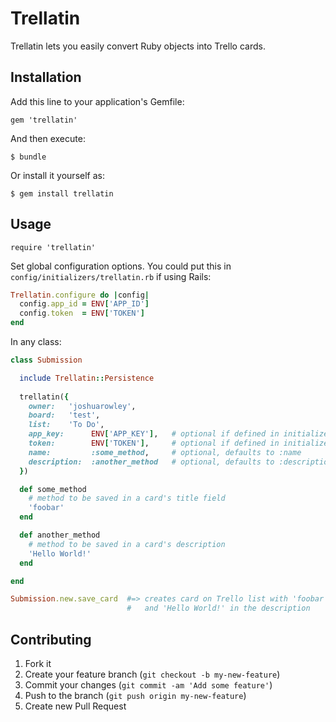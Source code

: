 # Trellatin

Trellatin lets you easily convert Ruby objects into Trello cards.

## Installation

Add this line to your application's Gemfile:

    gem 'trellatin'

And then execute:

    $ bundle

Or install it yourself as:

    $ gem install trellatin

## Usage

    require 'trellatin'

Set global configuration options. You could put this in `config/initializers/trellatin.rb` if using Rails:

```ruby
Trellatin.configure do |config|
  config.app_id = ENV['APP_ID']
  config.token  = ENV['TOKEN']
end
```

In any class:

```ruby
class Submission

  include Trellatin::Persistence
  
  trellatin({
    owner:   'joshuarowley',
    board:   'test',
    list:    'To Do',
    app_key:      ENV['APP_KEY'],   # optional if defined in initializer
    token:        ENV['TOKEN'],     # optional if defined in initializer
    name:         :some_method,     # optional, defaults to :name
    description:  :another_method   # optional, defaults to :description
  })

  def some_method
    # method to be saved in a card's title field
    'foobar'
  end

  def another_method
    # method to be saved in a card's description
    'Hello World!'
  end

end

Submission.new.save_card  #=> creates card on Trello list with 'foobar' name,
                          #   and 'Hello World!' in the description
```

## Contributing

1. Fork it
2. Create your feature branch (`git checkout -b my-new-feature`)
3. Commit your changes (`git commit -am 'Add some feature'`)
4. Push to the branch (`git push origin my-new-feature`)
5. Create new Pull Request

